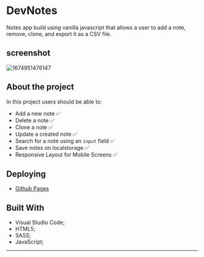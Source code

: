 # DevNotes

Notes app build using vanilla javascript that allows a user to add a note,
remove, clone, and export it as a CSV file.

## screenshot

![1674951476147](https://user-images.githubusercontent.com/70277574/215297113-a8169ceb-1bed-448b-8956-af74e58120a1.png)

## About the project

In this project users should be able to:

- Add a new note ✅
- Delete a note ✅
- Clone a note ✅
- Update a created note ✅
- Search for a note using an `input` field ✅
- Save notes on localstorage ✅
- Responsive Layout for Mobile Screens ✅

## Deploying

- [Github Pages](https://guto1657.github.io/DevNotes/)

## Built With

- Visual Studio Code;
- HTML5;
- SASS;
- JavaScript;

---
